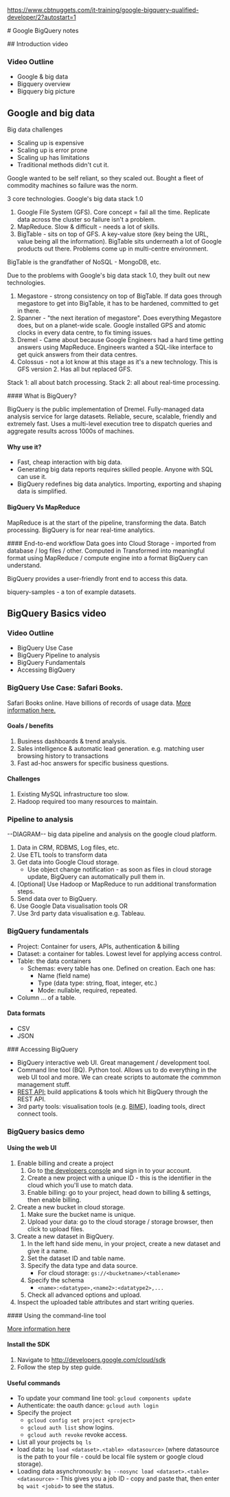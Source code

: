 https://www.cbtnuggets.com/it-training/google-bigquery-qualified-developer/2?autostart=1

# Google BigQuery notes

## Introduction video

### Video Outline

- Google & big data
- Bigquery overview
- Bigquery big picture

## Google and big data

Big data challenges

- Scaling up is expensive
- Scaling up is error prone
- Scaling up has limitations
- Traditional methods didn't cut it. 

Google wanted to be self reliant, so they scaled out. Bought a fleet of commodity machines so failure was the norm.

3 core technologies. Google's big data stack 1.0

1. Google File System (GFS). Core concept = fail all the time. Replicate data across the cluster so failure isn't a problem.
2. MapReduce. Slow & difficult - needs a lot of skills.
3. BigTable - sits on top of GFS. A key-value store (key being the URL, value being all the information). BigTable sits underneath a lot of Google products out there. Problems come up in multi-centre environment.

BigTable is the grandfather of NoSQL - MongoDB, etc.

Due to the problems with Google's big data stack 1.0, they built out new technologies.

1. Megastore - strong consistency on top of BigTable. If data goes through megastore to get into BigTable, it has to be hardened, committed to get in there.
2. Spanner - "the next iteration of megastore". Does everything Megastore does, but on a planet-wide scale. Google installed GPS and atomic clocks in every data centre, to fix timing issues.
3. Dremel - Came about because Google Engineers had a hard time getting answers using MapReduce. Engineers wanted a SQL-like interface to get quick answers from their data centres.
4. Colossus - not a lot know at this stage as it's a new technology. This is GFS version 2. Has all but replaced GFS.

Stack 1: all about batch processing.
Stack 2: all about real-time processing.

#### What is BigQuery?

BigQuery is the public implementation of Dremel.
Fully-managed data analysis service for large datasets.
Reliable, secure, scalable, friendly and extremely fast.
Uses a multi-level execution tree to dispatch queries and aggregate results across 1000s of machines.

#### Why use it?

- Fast, cheap interaction with big data.
- Generating big data reports requires skilled people. Anyone with SQL can use it.
- BigQuery redefines big data analytics. Importing, exporting and shaping data is simplified.

#### BigQuery Vs MapReduce
MapReduce is at the start of the pipeline, transforming the data. Batch processing.
BigQuery is for near real-time analytics.

#### End-to-end workflow
Data goes into Cloud Storage - imported from database / log files / other. Computed in Transformed into meaningful format using MapReduce / compute engine into a format BigQuery can understand.

BigQuery provides a user-friendly front end to access this data.

biquery-samples - a ton of example datasets.

## BigQuery Basics video

### Video Outline

- BigQuery Use Case
- BigQuery Pipeline to analysis
- BigQuery Fundamentals
- Accessing BigQuery

### BigQuery Use Case: Safari Books.

Safari Books online. Have billions of records of usage data. 
[More information here.](http://cbt.gg/1o0xM0e)

#### Goals / benefits 

1. Business dashboards & trend analysis.
2. Sales intelligence & automatic lead generation. e.g. matching user browsing history to transactions 
3. Fast ad-hoc answers for specific business questions.

#### Challenges

1. Existing MySQL infrastructure too slow.
2. Hadoop required too many resources to maintain.



### Pipeline to analysis

--DIAGRAM-- big data pipeline and analysis on the google cloud platform.

1. Data in CRM, RDBMS, Log files, etc.
2. Use ETL tools to transform data
3. Get data into Google Cloud storage.
	- Use object change notification - as soon as files in cloud storage update, BigQuery can automatically pull them in.
4. [Optional] Use Hadoop or MapReduce to run additional transformation steps.
5. Send data over to BigQuery. 
6. Use Google Data visualisation tools OR 
7. Use 3rd party data visualisation e.g. Tableau.

### BigQuery fundamentals

- Project: Container for users, APIs, authentication & billing
- Dataset: a container for tables. Lowest level for applying access control.
- Table: the data containers
	- Schemas: every table has one. Defined on creation. Each one has:
		- Name (field name)
		- Type (data type: string, float, integer, etc.)
		- Mode: nullable, required, repeated.
- Column ... of a table.

#### Data formats

- CSV
- JSON

### Accessing BigQuery

- BigQuery interactive web UI. Great management / development tool.
- Command line tool (BQ). Python tool. Allows us to do everything in the web UI tool and more. We can create scripts to automate the commmon management stuff.
- [REST API:](http://developers.google.com/apis-explorer) build applications & tools which hit BigQuery through the REST API. 
- 3rd party tools: visualisation tools (e.g. [BIME](http://www.bimeanalytics.com/)), loading tools, direct connect tools.


### BigQuery basics demo

#### Using the web UI

1. Enable billing and create a project
	1. Go to [the developers console](http://console.developers.com/project) and sign in to your account.
	2. Create a new project with a unique ID - this is the identifier in the cloud which you'll use to match data.
	3. Enable billing: go to your project, head down to billing & settings, then enable billing.
2. Create a new bucket in cloud storage.
	1. Make sure the bucket name is unique.
	2. Upload your data: go to the cloud storage / storage browser, then click to upload files.
3. Create a new dataset in BigQuery.
	1. In the left hand side menu, in your project, create a new dataset and give it a name.
	2. Set the dataset ID and table name.
	3. Specify the data type and data source.
		- For cloud storage: `gs://<bucketname>/<tablename>`
	4. Specify the schema
		- `<name>:<datatype>,<name2>:<datatype2>,...`
	5. Check all advanced options and upload.
4. Inspect the uploaded table attributes and start writing queries.

#### Using the command-line tool

[More information here](https://cloud.google.com/bigquery/bq-command-line-tool-quickstart)

#### Install the SDK
1. Navigate to http://developers.google.com/cloud/sdk
2. Follow the step by step guide.

#### Useful commands
- To update your command line tool: `gcloud components update`
- Authenticate: the oauth dance: `gcloud auth login`
- Specify the project
	- `gcloud config set project <project>`
	- `gcloud auth list` show logins.
	- `gcloud auth revoke` revoke access.
- List all your projects `bq ls`
- load data: `bq load <dataset>.<table> <datasource>` (where datasource is the path to your file - could be local file system or google cloud storage).
- Loading data asynchronously: `bq --nosync load <dataset>.<table> <datasource>` - This gives you a job ID - copy and paste that, then enter `bq wait <jobid>` to see the status.

